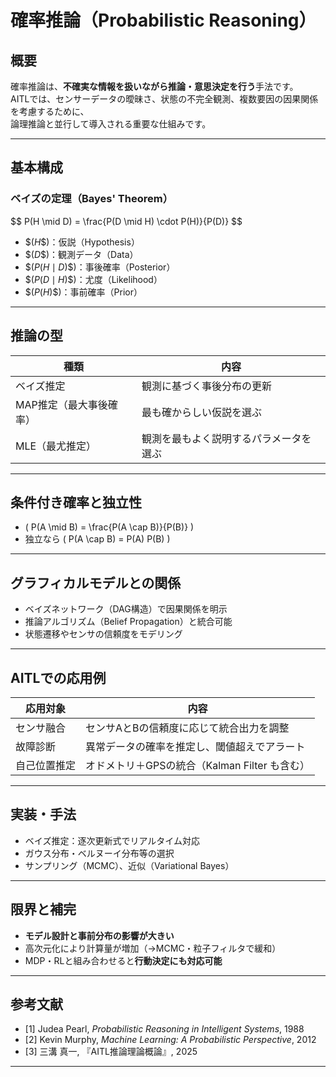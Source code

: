 

# 確率推論（Probabilistic Reasoning）

## 概要

確率推論は、**不確実な情報を扱いながら推論・意思決定を行う**手法です。  
AITLでは、センサーデータの曖昧さ、状態の不完全観測、複数要因の因果関係を考慮するために、  
論理推論と並行して導入される重要な仕組みです。

---

## 基本構成

### ベイズの定理（Bayes' Theorem）

\$$
P(H \mid D) = \frac{P(D \mid H) \cdot P(H)}{P(D)}
\$$

- \$$( H \$$)：仮説（Hypothesis）  
- \$$( D \$$)：観測データ（Data）  
- \$$( P(H \mid D) \$$)：事後確率（Posterior）  
- \$$( P(D \mid H) \$$)：尤度（Likelihood）  
- \$$( P(H) \$$)：事前確率（Prior）  

---

## 推論の型

| 種類 | 内容 |
|------|------|
| ベイズ推定 | 観測に基づく事後分布の更新 |
| MAP推定（最大事後確率） | 最も確からしい仮説を選ぶ |
| MLE（最尤推定） | 観測を最もよく説明するパラメータを選ぶ |

---

## 条件付き確率と独立性

- \( P(A \mid B) = \frac{P(A \cap B)}{P(B)} \)  
- 独立なら \( P(A \cap B) = P(A) P(B) \)

---

## グラフィカルモデルとの関係

- ベイズネットワーク（DAG構造）で因果関係を明示  
- 推論アルゴリズム（Belief Propagation）と統合可能  
- 状態遷移やセンサの信頼度をモデリング

---

## AITLでの応用例

| 応用対象 | 内容 |
|----------|------|
| センサ融合 | センサAとBの信頼度に応じて統合出力を調整 |
| 故障診断 | 異常データの確率を推定し、閾値超えでアラート |
| 自己位置推定 | オドメトリ＋GPSの統合（Kalman Filter も含む） |

---

## 実装・手法

- ベイズ推定：逐次更新式でリアルタイム対応  
- ガウス分布・ベルヌーイ分布等の選択  
- サンプリング（MCMC）、近似（Variational Bayes）

---

## 限界と補完

- **モデル設計と事前分布の影響が大きい**  
- 高次元化により計算量が増加（→MCMC・粒子フィルタで緩和）  
- MDP・RLと組み合わせると**行動決定にも対応可能**

---

## 参考文献

- [1] Judea Pearl, *Probabilistic Reasoning in Intelligent Systems*, 1988  
- [2] Kevin Murphy, *Machine Learning: A Probabilistic Perspective*, 2012  
- [3] 三溝 真一, 『AITL推論理論概論』, 2025  

---


